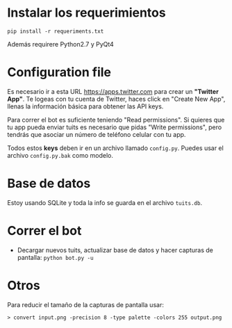 # Instalar los requerimientos
``pip install -r requeriments.txt``

Además requirere Python2.7 y PyQt4

# Configuration file
Es necesario ir a esta URL <https://apps.twitter.com> para crear un **"Twitter
App"**. Te logeas con tu cuenta de Twitter, haces click en "Create New App",
llenas la información básica para obtener las API keys.

Para correr el bot es suficiente teniendo "Read permissions". Si quieres que tu
app pueda enviar tuits es necesario que pidas "Write permissions", pero tendrás
que asociar un número de teléfono celular con tu app.

Todos estos **keys** deben ir en un archivo llamado ``config.py``. Puedes usar
el archivo ``config.py.bak`` como modelo.

# Base de datos
Estoy usando SQLite y toda la info se guarda en el archivo ``tuits.db``.

# Correr el bot
* Decargar nuevos tuits, actualizar base de datos y hacer capturas de pantalla:
``python bot.py -u``

# Otros
Para reducir el tamaño de la capturas de pantalla usar:

    > convert input.png -precision 8 -type palette -colors 255 output.png
